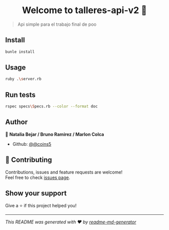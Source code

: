 <h1 align="center">Welcome to talleres-api-v2 👋</h1>
<p>
</p>

> Api simple para  el trabajo final de poo

## Install

```sh
bunle install
```

## Usage

```sh
ruby .\server.rb
```

## Run tests

```sh
rspec specs\Specs.rb --color --format doc
```

## Author

👤 **Natalia Bejar / Bruno Ramirez / Marlon Colca**

* Github: [@@coins5](https://github.com/@coins5)

## 🤝 Contributing

Contributions, issues and feature requests are welcome!<br />Feel free to check [issues page](https://github.com/coins5/talleres-api-v2/issues).

## Show your support

Give a ⭐️ if this project helped you!

***
_This README was generated with ❤️ by [readme-md-generator](https://github.com/kefranabg/readme-md-generator)_